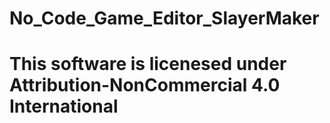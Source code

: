 # No_Code_Game_Editor_SlayerMaker

# This software is licenesed under Attribution-NonCommercial 4.0 International
